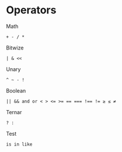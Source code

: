 Operators
=========

Math

`+ - / *`

Bitwize

`| & <<`

Unary

`^ ~ - !`

Boolean

`|| && and or < > <= >= == === !== != ≥ ≤ ≠`

Ternar

`? :`

Test

`is in like`